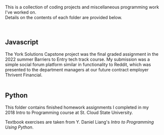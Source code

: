 This is a collection of coding projects and miscellaneous programming work I've worked on.\
Details on the contents of each folder are provided below.

<br>

<h2>Javascript</h2>
The York Solutions Capstone project was the final graded assignment in the 2022 summer Barriers to Entry tech track course. My submission was a simple social forum platform similar in functionality to Reddit, which was presented to the department managers at our future contract employer Thrivent Financial.


<br>
<br>



<h2>Python</h2>
This folder contains finished homework assignments I completed in my 2018 Intro to Programming course at St. Cloud State University.


<br>

Textbook exercises are taken from Y. Daniel Liang's *Intro to Programming Using Python*.
